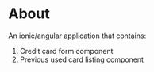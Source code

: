 # About
An ionic/angular application that contains:

1) Credit card form component
2) Previous used card listing component
